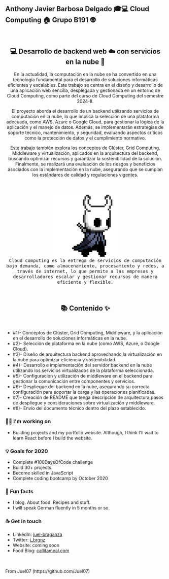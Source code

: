 ## Anthony Javier Barbosa Delgado 🎓💻    Cloud Computing 🏠 Grupo B191 👽
<br>
<h2 align="center">💻 Desarrollo de backend web ☁️ con servicios en la nube 🚀</h2>

<p align="center">
En la actualidad, la computación en la nube se ha convertido en una tecnología fundamental para el desarrollo de soluciones informáticas eficientes y escalables. Este trabajo se centra en el diseño y desarrollo de una aplicación web sencilla, desplegada y gestionada en un entorno de Cloud Computing, como parte del curso de Cloud Computing del semestre 2024-II. </p>

<p align="center"> El proyecto aborda el desarrollo de un backend utilizando servicios de computación en la nube, lo que implica la selección de una plataforma adecuada, como AWS, Azure o Google Cloud, para gestionar la lógica de la aplicación y el manejo de datos. Además, se implementarán estrategias de soporte técnico, mantenimiento, y seguridad, evaluando aspectos críticos como la protección de datos y el cumplimiento normativo.</p>

<p align="center"> Este trabajo también explora los conceptos de Clúster, Grid Computing, Middleware y virtualización, aplicados en la arquitectura del backend, buscando optimizar recursos y garantizar la sostenibilidad de la solución. Finalmente, se realizará una evaluación de los riesgos y beneficios asociados con la implementación en la nube, asegurando que se cumplan los estándares de calidad y regulaciones vigentes.</p>
<br>
<p align="center">
  <img src="https://raw.githubusercontent.com/TanZng/TanZng/master/assets/hollor_knight3.gif" width="200"/>
  <br>
  <samp>
    Cloud computing es la entrega de servicios de computación bajo demanda, como almacenamiento, procesamiento y redes, a través de internet, lo que permite a las empresas y desarrolladores escalar y gestionar recursos de manera eficiente y flexible.
  </samp>
  <br>
</p>
<br>
<h2 align="center">📚 Contenido ✨ </h2>

<br>

- #1)- Conceptos de Clúster, Grid Computing, Middleware, y la aplicación en el desarrollo de soluciones informáticas en la nube.
- #2)- Selección de plataforma en la nube (como AWS, Azure, o Google Cloud).
- #3)- Diseño de arquitectura backend aprovechando la virtualización en la nube para optimizar eficiencia y sostenibilidad.
- #4)- Desarrollo e implementación del servidor backend en la nube utilizando los servicios virtualizados de la plataforma seleccionada.
- #5)- Configuración y utilización de middleware en el backend para gestionar la comunicación entre componentes y servicios.
- #6)- Despliegue del backend en la nube, asegurando su correcta configuración para soportar la carga y las operaciones planificadas.
- #7)- Creación de README que tenga descripción de arquitectura,pasos de despliegue y consideraciones sobre virtualización y middleware.
- #8)- Envío del documento técnico dentro del plazo establecido.

### 👩‍💻 I'm working on
- Building projects and my portfolio website. 
Although, I think I'll wait to learn React before I build the website.

### 💡 Goals for 2020
- Complete #100DaysOfCode challenge
- Build 30+ projects 
- Become skilled in JavaScript
- Complete coding bootcamp by October 2020

### 🌴 Fun facts
- I blog. About food. Recipes and stuff. 
- I will speak German fluently in 5 months or so.

### ☕ Get in touch
- LinkedIn: <a href = "https://www.linkedin.com/in/juel-braganza/">juel-braganza</a>
- Twitter: <a href = "https://twitter.com/j_brgnz">j_brgnz</a>
- Website: coming soon
- Food Blog: <a href = "https://callitameal.com">callitameal.com</a>
<br>
<br>
From Juel07 (https://github.com/Juel07)
